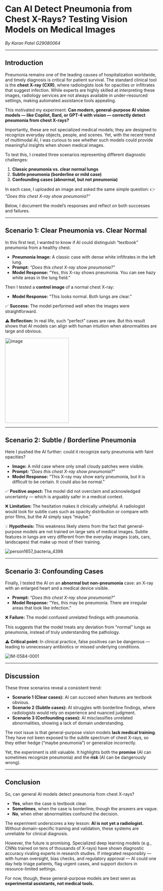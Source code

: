 # Can AI Detect Pneumonia from Chest X-Rays? Testing Vision Models on Medical Images

*By Karan Patel G29080064*

---

## Introduction

Pneumonia remains one of the leading causes of hospitalization worldwide, and timely diagnosis is critical for patient survival. The standard clinical tool is the **chest X-ray (CXR)**, where radiologists look for opacities or infiltrates that suggest infection. While experts are highly skilled at interpreting these images, radiology services are not always available in under-resourced settings, making automated assistance tools appealing.

This motivated my experiment: **Can modern, general-purpose AI vision models — like Copilot, Bard, or GPT-4 with vision — correctly detect pneumonia from chest X-rays?**

Importantly, these are not specialized medical models; they are designed to recognize everyday objects, people, and scenes. Yet, with the recent trend of multimodal AI, I was curious to see whether such models could provide meaningful insights when shown medical images.

To test this, I created three scenarios representing different diagnostic challenges:

1. **Classic pneumonia vs. clear normal lungs**
2. **Subtle pneumonia (borderline or mild case)**
3. **Confounding cases (abnormal, but not pneumonia)**

In each case, I uploaded an image and asked the same simple question:
👉 *“Does this chest X-ray show pneumonia?”*

Below, I document the model’s responses and reflect on both successes and failures.

---

## Scenario 1: Clear Pneumonia vs. Clear Normal

In this first test, I wanted to know if AI could distinguish “textbook” pneumonia from a healthy chest.

* **Pneumonia Image:** A classic case with dense white infiltrates in the left lung.
* **Prompt:** *“Does this chest X-ray show pneumonia?”*
* **Model Response:** “Yes, this X-ray shows pneumonia. You can see hazy white areas in the lung field.”

Then I tested a **control image** of a normal chest X-ray:

* **Model Response:** “This looks normal. Both lungs are clear.”

✅ **Success:** The model performed well when the images were straightforward.

⚠️ **Reflection:** In real life, such “perfect” cases are rare. But this result shows that AI models can align with human intuition when abnormalities are large and obvious.

<img width="210" height="280" alt="image" src="https://github.com/user-attachments/assets/6e1aaced-eb21-4a7c-800b-d36783e42856" />



---

## Scenario 2: Subtle / Borderline Pneumonia

Here I pushed the AI further: could it recognize early pneumonia with faint opacities?

* **Image:** A mild case where only small cloudy patches were visible.
* **Prompt:** *“Does this chest X-ray show pneumonia?”*
* **Model Response:** “This X-ray may show early pneumonia, but it is difficult to be certain. It could also be normal.”

✅ **Positive aspect:** The model did not overclaim and acknowledged uncertainty — which is arguably safer in a medical context.

❌ **Limitation:** The hesitation makes it clinically unhelpful. A radiologist would look for subtle cues such as opacity distribution or compare with prior films, but the AI simply says “maybe.”

💡 **Hypothesis:** This weakness likely stems from the fact that general-purpose models are not trained on large sets of medical images. Subtle features in lungs are very different from the everyday images (cats, cars, landscapes) that make up most of their training.

![person1657_bacteria_4398](https://github.com/user-attachments/assets/bffec125-ff9b-45ac-a7ca-40028ee7e061)




---

## Scenario 3: Confounding Cases

Finally, I tested the AI on an **abnormal but non-pneumonia** case: an X-ray with an enlarged heart and a medical device visible.

* **Prompt:** *“Does this chest X-ray show pneumonia?”*
* **Model Response:** “Yes, this may be pneumonia. There are irregular areas that look like infection.”

❌ **Failure:** The model confused unrelated findings with pneumonia.

This suggests that the model treats any deviation from “normal” lungs as pneumonia, instead of truly understanding the pathology.

⚠️ **Critical point:** In clinical practice, false positives can be dangerous — leading to unnecessary antibiotics or missed underlying conditions.

![IM-0584-0001](https://github.com/user-attachments/assets/72960df2-4f8a-48e7-8559-7d51ffd371d4)



---

## Discussion

These three scenarios reveal a consistent trend:

* **Scenario 1 (Clear cases):** AI can succeed when features are textbook obvious.
* **Scenario 2 (Subtle cases):** AI struggles with borderline findings, where radiologists would rely on experience and nuanced judgment.
* **Scenario 3 (Confounding cases):** AI misclassifies unrelated abnormalities, showing a lack of domain understanding.

The root issue is that general-purpose vision models **lack medical training**. They have not been exposed to the subtle spectrum of chest X-rays, so they either hedge (“maybe pneumonia”) or generalize incorrectly.

Yet, the experiment is still valuable. It highlights both the **promise** (AI can sometimes recognize pneumonia) and the **risk** (AI can be dangerously wrong).

---

## Conclusion

So, can general AI models detect pneumonia from chest X-rays?

* **Yes**, when the case is textbook clear.
* **Sometimes**, when the case is borderline, though the answers are vague.
* **No**, when other abnormalities confound the decision.

The experiment underscores a key lesson: **AI is not yet a radiologist.** Without domain-specific training and validation, these systems are unreliable for clinical diagnosis.

However, the future is promising. Specialized deep learning models (e.g., CNNs trained on tens of thousands of X-rays) have shown diagnostic accuracy rivaling experts in research studies. If integrated responsibly — with human oversight, bias checks, and regulatory approval — AI could one day help triage patients, flag urgent cases, and support doctors in resource-limited settings.

For now, though, these general-purpose models are best seen as **experimental assistants, not medical tools.**

